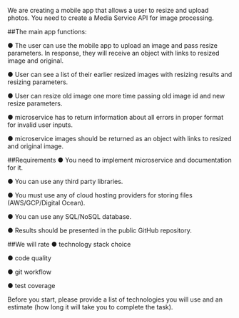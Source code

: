 We are creating a mobile app that allows a user to resize and upload photos. You need to
create a Media Service API for image processing.

##The main app functions:

● The user can use the mobile app to upload an image and pass resize parameters. In
response, they will receive an object with links to resized image and original.

● User can see a list of their earlier resized images with resizing results and resizing
parameters.

● User can resize old image one more time passing old image id and new resize
parameters.

● microservice has to return information about all errors in proper format for invalid user inputs.

● microservice images should be returned as an object with links to resized and original image.

##Requirements
● You need to implement microservice and documentation for it.

● You can use any third party libraries.

● You must use any of cloud hosting providers for storing files (AWS/GCP/Digital
Ocean).

● You can use any SQL/NoSQL database.

● Results should be presented in the public GitHub repository.

##We will rate
● technology stack choice

● code quality

● git workflow

● test coverage

Before you start, please provide a list of technologies you will use and an estimate (how long
it will take you to complete the task).
